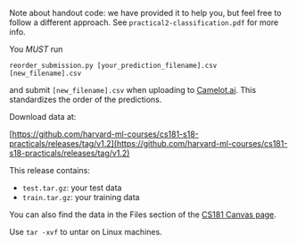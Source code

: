 Note about handout code: we have provided it to help you, but feel free to 
follow a different approach. See `practical2-classification.pdf` for more info.

You *MUST* run 

`reorder_submission.py [your_prediction_filename].csv 
[new_filename].csv` 

and submit `[new_filename].csv` when uploading to [Camelot.ai](https://camelot.ai/).
This standardizes the order of the predictions.

Download data at:

[https://github.com/harvard-ml-courses/cs181-s18-practicals/releases/tag/v1.2](https://github.com/harvard-ml-courses/cs181-s18-practicals/releases/tag/v1.2)

This release contains:
- `test.tar.gz`: your test data
- `train.tar.gz`: your training data

You can also find the data in the Files section of the [CS181 Canvas page](https://canvas.harvard.edu/courses/37343/files).

Use `tar -xvf` to untar on Linux machines.
